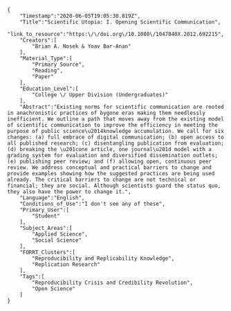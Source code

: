 
    {
        "Timestamp":"2020-06-05T19:05:30.819Z",
        "Title":"Scientific Utopia: I. Opening Scientific Communication",
        "link_to_resource":"https:\/\/doi.org\/10.1080\/1047840X.2012.692215",
        "Creators":[
            "Brian A. Nosek & Yoav Bar-Anan"
        ],
        "Material_Type":[
            "Primary Source",
            "Reading",
            "Paper"
        ],
        "Education_Level":[
            "College \/ Upper Division (Undergraduates)"
        ],
        "Abstract":"Existing norms for scientific communication are rooted in anachronistic practices of bygone eras making them needlessly inefficient. We outline a path that moves away from the existing model of scientific communication to improve the efficiency in meeting the purpose of public science\u2014knowledge accumulation. We call for six changes: (a) full embrace of digital communication; (b) open access to all published research; (c) disentangling publication from evaluation; (d) breaking the \u201cone article, one journal\u201d model with a grading system for evaluation and diversified dissemination outlets; (e) publishing peer review; and (f) allowing open, continuous peer review. We address conceptual and practical barriers to change and provide examples showing how the suggested practices are being used already. The critical barriers to change are not technical or financial; they are social. Although scientists guard the status quo, they also have the power to change it.",
        "Language":"English",
        "Conditions_of_Use":"I don't see any of these",
        "Primary_User":[
            "Student"
        ],
        "Subject_Areas":[
            "Applied Science",
            "Social Science"
        ],
        "FORRT_Clusters":[
            "Reproducibility and Replicability Knowledge",
            "Replication Research"
        ],
        "Tags":[
            "Reproducibility Crisis and Credibility Revolution",
            "Open Science"
        ]
    }
